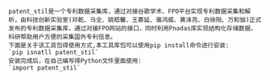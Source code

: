     patent_stil是一个专利数据采集库，通过对接谷歌学术、FPO平台实现专利数据采集和解析，由科技创新实验室(邓乾、马全、姚嵇馨、王慕延、骆鸿威、黄泽亮、白徐阳、万和伽)正式发布的专利数据采集库，通过对接FPO网站的接口，同时利用Pnadas库实现结构化存储数据，科研帮助用户方便的采集国外专利信息。
    下面是关于该工具包得使用方式,本工具库包可以使用pip install命令进行安装:
    `pip isnatll patent_stil`
    安装完成后，在自己编写得Python文件里面使用:
    `import patent_stil`
    